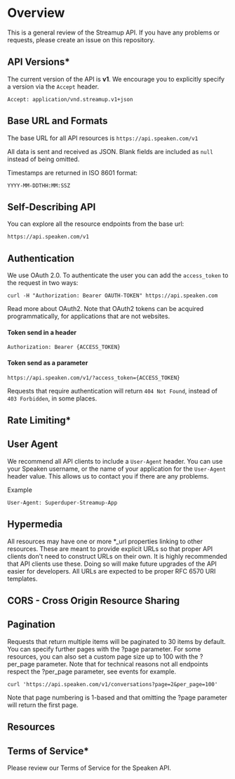 # Overview

This is a general review of the Streamup API. If you have any problems or requests, please create an issue on this repository.

## API Versions*

The current version of the API is **v1**. We encourage you to explicitly specify a version via the ```Accept``` header.

```Accept: application/vnd.streamup.v1+json```

## Base URL and Formats

The base URL for all API resources is ```https://api.speaken.com/v1```

All data is sent and received as JSON. Blank fields are included as ```null``` instead of being omitted.

Timestamps are returned in ISO 8601 format:

```YYYY-MM-DDTHH:MM:SSZ ```

## Self-Describing API

You can explore all the resource endpoints from the base url:

```https://api.speaken.com/v1 ```

## Authentication

We use OAuth 2.0. To authenticate the user you can add the ```access_token``` to the request in two ways:

``
curl -H "Authorization: Bearer OAUTH-TOKEN" https://api.speaken.com
``

Read more about OAuth2. Note that OAuth2 tokens can be acquired programmatically, for applications that are not websites.

#### Token send in a header
```Authorization: Bearer {ACCESS_TOKEN}```

#### Token send as a parameter
```https://api.speaken.com/v1/?access_token={ACCESS_TOKEN} ```

Requests that require authentication will return ```404 Not Found```, instead of ```403 Forbidden```, in some places.

## Rate Limiting*

## User Agent

We recommend all API clients to include a ```User-Agent``` header.
You can use your Speaken username, or the name of your application for the ```User-Agent``` header value.
This allows us to contact you if there are any problems.

Example

```User-Agent: Superduper-Streamup-App```

## Hypermedia

All resources may have one or more *_url properties linking to other resources.
These are meant to provide explicit URLs so that proper API clients don't need to construct URLs on their own.
It is highly recommended that API clients use these.
Doing so will make future upgrades of the API easier for developers. All URLs are expected to be proper RFC 6570 URI templates.

## CORS - Cross Origin Resource Sharing

## Pagination

Requests that return multiple items will be paginated to 30 items by default.
You can specify further pages with the ?page parameter.
For some resources, you can also set a custom page size up to 100 with the ?per_page parameter.
Note that for technical reasons not all endpoints respect the ?per_page parameter, see events for example.

```
curl 'https://api.speaken.com/v1/conversations?page=2&per_page=100'
```

Note that page numbering is 1-based and that omitting the ?page parameter will return the first page.

## Resources

## Terms of Service*

Please review our Terms of Service for the Speaken API.


